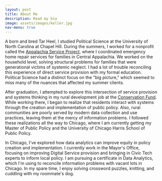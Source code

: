 ```yaml
---
layout: post
title: About Me
description: Read my bio
image: assets/images/keller.jpg
nav-menu: true
---
```


A born and bred Tar Heel, I studied Political Science at the University of North Carolina at Chapel Hill. During the summers, I worked for a nonprofit called the <a href="https://www.asphome.org">Appalachia Service Project</a>, where I coordinated emergency home repair services for families in Central Appalachia. We worked on the household level, solving structural problems for families that were generational victims of systemic neglect. I had a lot of trouble reconciling this experience of direct service provision with my formal education. Political Science had a distinct focus on the "big picture," which seemed to miss many of the nuances that affected my summer clients. 

After graduation, I attempted to explore this intersection of service provision and systems thinking in my rural development job at the <a href="https://www.conservationfund.org/our-work/resourceful-communities">Conservation Fund</a>. While working there, I began to realize that residents interact with systems through the creation and implementation of public policy. Also, rural communities are poorly served by modern data collection and use practices, leaving them at the mercy of information problems. I followed these realizations all the way to Chicago, where I am currently getting my Master of Public Policy and the University of Chicago Harris School of Public Policy.

In Chicago, I've explored how data analytics can improve equity in policy creation and implementation. I currently work in the Mayor's Office, focusing on improving Digital Service provision and bringing in Civic Tech experts to inform local policy. I am pursuing a certificate in Data Analytics, which I'm using to reconcile information problems with vacant lots in Chicago. In my spare time, I enjoy solving crossword puzzles, knitting, and cuddling with my roommate's dog.
